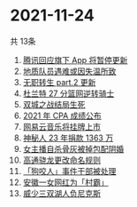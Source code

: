 # 2021-11-24
  共 13条

  <!-- BEGIN -->
  <!-- 最后更新时间:Wed Nov 24 2021 19:09:06 GMT+0000 (Coordinated Universal Time) -->
  1. [腾讯回应旗下 App 将暂停更新](https://www.zhihu.com/search?q=腾讯)
1. [地质队员遇难或因失温所致](https://www.zhihu.com/search?q=地质队员)
1. [无职转生 part.2 更新](https://www.zhihu.com/search?q=无职转生)
1. [杜兰特 27 分篮网逆转骑士](https://www.zhihu.com/search?q=篮网)
1. [双城之战结局生死](https://www.zhihu.com/search?q=双城之战)
1. [2021 年 CPA 成绩公布](https://www.zhihu.com/search?q=CPA成绩)
1. [网易云音乐将挂牌上市](https://www.zhihu.com/search?q=网易云音乐)
1. [神秘人 23 年捐款 1363 万](https://www.zhihu.com/search?q=神秘人捐款)
1. [女主播自杀骨灰被掉包配阴婚](https://www.zhihu.com/search?q=女主播自杀)
1. [高通骁龙更改命名规则](https://www.zhihu.com/search?q=高通骁龙)
1. [「狗咬人」事件干部被处理](https://www.zhihu.com/search?q=狗咬人)
1. [安徽一女网红为「村霸」](https://www.zhihu.com/search?q=村霸女网红)
1. [威少三双湖人负尼克斯](https://www.zhihu.com/search?q=湖人)
  <!-- END -->
  